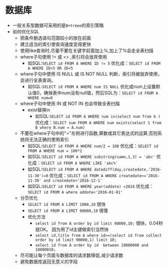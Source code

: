 # 数据库
* 一般关系型数据可采用的是`B+treee`的索引策略
* 如何优化SQL
  * 把条件删选语句范围较小的放在前面
  * 建立适当的索引使查询速度变得更快
  * 使用like查询时,尽量不要在关键字前面加上%,加上了%会走全表扫描
  * where子句使用 != 或 <> ,索引将会放弃使用
    * 如SQL:`SELECT id FROM A WHERE ID != 5` 优化成：`SELECT id FROM A WHERE ID>5 OR ID<5`
  * where子句中使用 IS NULL 或 IS NOT NULL 判断，索引将被放弃使用，会进行全表查询。
    * 如SQL:`SELECT id FROM A WHERE num IS NULL` 优化成num上设置默认值0，确保表中num没有null值，然后SQL为：`SELECT id FROM A WHERE num=0`
  * where子句中使用 IN 或 NOT IN 也会导致全表扫描
    * exist替换in
      *  如SQL:`SELECT id FROM A WHERE num in(select num from b )` 优化成：`SELECT num FROM A WHERE num exists(select 1 from B where B.num = A.num)`
  * 不要在where子句中的"="左侧进行函数,算数或其它表达式的运算,否则系统将无法正确的使用索引
    * 如SQL:`SELECT id FROM A WHERE num/2 = 100` 优化成：`SELECT id FROM A WHERE num = 100*2`
    * 如SQL:`SELECT id FROM A WHERE substring(name,1,3) = 'abc'` 优化成：`SELECT id FROM A WHERE LIKE 'abc%'`
    * 如SQL:`SELECT id FROM A WHERE datediff(day,createdate,'2016-11-30')=0` 优化成：`SELECT id FROM A WHERE createdate>='2016-11-30' and createdate<'2016-12-1'`
    * 如SQL:`SELECT id FROM A WHERE year(addate) <2016` 优化成：`SELECT id FROM A where addate<'2016-01-01'`
  * 分页优化
    * `SELECT id FROM A LIMIT 1000,10`   很快
    * `SELECT id FROM A LIMIT 90000,10` 很慢
    * 优化方法
      * `select id from A order by id limit 90000,10;` 很快，0.04秒就OK。 因为用了id主键做索引当然快
      * `select id,title from A where id>=(select id from collect order by id limit 90000,1) limit 10;`
      * `select id from A order by id  between 10000000 and 10000010;`
  * 尽可能让每个页面与数据库的请求数降低,减少请求数
  * 避免数据库返回无意义的字段
